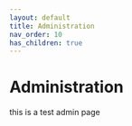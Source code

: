 ```yaml
---
layout: default
title: Administration
nav_order: 10
has_children: true
---
```


# Administration

this is a test admin page
